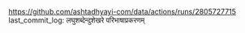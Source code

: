 https://github.com/ashtadhyayi-com/data/actions/runs/2805727715
last_commit_log: लघुशब्देन्दुशेखरे परिभाषाप्रकरणम्